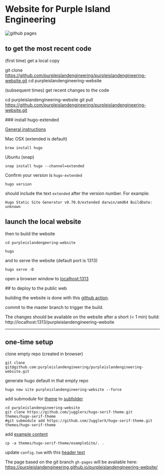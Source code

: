 
# Website for Purple Island Engineering

![github pages](https://github.com/purpleislandengineering/purpleislandengineering-website/workflows/github%20pages/badge.svg?branch=master)

## to get the most recent code

(first time) get a local copy

   git clone https://github.com/purpleislandengineering/purpleislandengineering-website.git
   cd purpleislandengineering-website

(subsequent times) get recent changes to the code

   cd purpleislandengineering-website
   git pull https://github.com/purpleislandengineering/purpleislandengineering-website.git

### install hugo-extended

[General instructions](https://gohugo.io/getting-started/installing/)

Mac OSX (extended is default)

    brew install hugo

Ubuntu (snap)

    snap install hugo --channel=extended


Confirm your version is `hugo-extended`

    hugo version

should include the text `extended` after the version number. For example:

    Hugo Static Site Generator v0.70.0/extended darwin/amd64 BuildDate: unknown


## launch the local website

then to build the website
	
	cd purpleislandengeering-website

    hugo

and to serve the website (default port is 1313)

    hugo serve -D

open a browser window to [localhost:1313](http://localhost:1313)


## to deploy to the public web

building the website is done with this [github action](https://github.com/peaceiris/actions-hugo).

commit to the master branch to trigger the build.

The changes should be available on the website after a short (< 1 min) build: http://localhost:1313/purpleislandengineering-website

---

## one-time setup

clone empty repo (created in browser)

    git clone git@github.com:purpleislandengineering/purpleislandengineering-website.git

generate hugo default in that empty repo

    hugo new site purpleislandengineering-website --force

add submodule for [theme](https://github.com/JugglerX/hugo-serif-theme) to [subfolder](https://stackoverflow.com/a/9035930/2327328)

    cd purpleislandengineering-website 
	git clone https://github.com/jugglerx/hugo-serif-theme.git themes/hugo-serif-theme
	#git submodule add https://github.com/JugglerX/hugo-serif-theme.git themes/hugo-serif-theme

add [example content](https://github.com/JugglerX/hugo-serif-theme#add-example-content)

    cp -a themes/hugo-serif-theme/exampleSite/. .

update `config.tom` with this [header text](https://github.com/JugglerX/hugo-serif-theme#update-configtoml)

The page based on the git branch `gh-pages` will be available here: https://purpleislandengineering.github.io/purpleislandengineering-website/